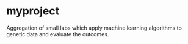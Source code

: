# myproject

Aggregation of small labs which apply machine learning algorithms to genetic data and evaluate the outcomes. 
